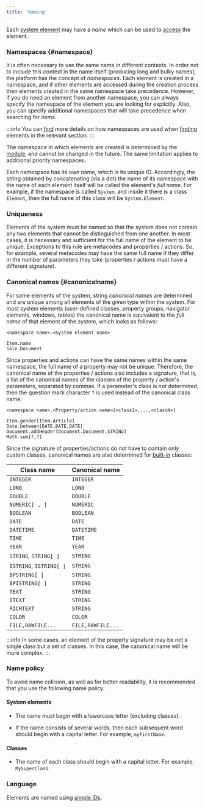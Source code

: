 ```yaml
---
title: 'Naming'
---
```


Each [system element](Element_identification.md) may have a *name* which can be used to [access](Search.md) the element.

### Namespaces {#namespace}

It is often necessary to use the same name in different contexts. In order not to include this context in the name itself (producing long and bulky names), the platform has the concept of *namespaces*. Each element is created in a namespace, and if other elements are accessed during the creation process then elements created in the same namespace take precedence.  However, if you do need an element from another namespace, you can always specify the namespace of the element you are looking for explicitly. Also, you can specify additional namespaces that will take precedence when searching for items.


:::info
You can [find](Search.md) more details on how namespaces are used when [finding](Search.md) elements in the relevant section.
:::

The namespace in which elements are created is determined by the [module](Modules.md), and cannot be changed in the future. The same limitation applies to additional priority namespaces.

Each namespace has its own name, which is its unique ID. Accordingly, the string obtained by concatenating (via a dot) the name of its namespace with the name of each element itself will be called the element's *full name*. For example, if the namespace is called `System`, and inside it there is a class `Element`, then the full name of this class will be `System.Element`.

### Uniqueness

Elements of the system must be named so that the system does not contain any two elements that cannot be distinguished from one another. In most cases, it is necessary and sufficient for the full name of the element to be unique. Exceptions to this rule are metacodes and properties / actions. So, for example, several metacodes may have the same full name if they differ in the number of parameters they take (properties / actions must have a different signature).

### Canonical names {#canonicalname}

For some elements of the system, string *canonical names* are determined and are unique among all elements of the given type within the system. For most system elements (user-defined classes, property groups, navigator elements, windows, tables) the canonical name is equivalent to the *full name* of that element of the system, which looks as follows:

    <namespace name>.<System element name>

    Item.name
    Sale.Document

Since properties and actions can have the same names within the same namespace, the full name of a property may not be unique. Therefore, the canonical name of the properties / actions also includes a signature, that is, a list of the canonical names of the classes of the property / action's parameters, separated by commas. If a parameter's class is not determined, then the question mark character `?` is used instead of the canonical class name:

    <namespace name>.<Property/action name>[<class1>,...,<classN>]

    Item.gender[Item.Article]
    Date.between[DATE,DATE,DATE]
    Document.addHeader[Document.Document,STRING]
    Math.sum[?,?]

Since the signature of properties/actions do not have to contain only custom classes, canonical names are also determined for [built-in](Built-in_classes.md) classes: 

| Class name              | Canonical name    |
| ----------------------- | ----------------- |
| `INTEGER`               | `INTEGER`         |
| `LONG`                  | `LONG`            |
| `DOUBLE`                | `DOUBLE`          |
| `NUMERIC[ , ]`          | `NUMERIC`         |
| `BOOLEAN`               | `BOOLEAN`         |
| `DATE`                  | `DATE`            |
| `DATETIME`              | `DATETIME`        |
| `TIME`                  | `TIME`            |
| `YEAR`                  | `YEAR`            |
| `STRING`, `STRING[ ]`   | `STRING`          |
| `ISTRING`, `ISTRING[ ]` | `STRING`          |
| `BPSTRING[ ]`           | `STRING`          |
| `BPISTRING[ ]`          | `STRING`          |
| `TEXT`                  | `STRING`          |
| `ITEXT`                 | `STRING`          |
| `RICHTEXT`              | `STRING`          |
| `COLOR`                 | `COLOR`           |
| `FILE,RAWFILE...`       | `FILE,RAWFILE...` |


:::info
In some cases, an element of the property signature may be not a single class but a set of classes. In this case, the canonical name will be more complex.
:::

### Name policy

To avoid name collision, as well as for better readability, it is recommended that you use the following name policy:

#### System elements

-   The name must begin with a lowercase letter (excluding classes).

-   If the name consists of several words, then each subsequent word should begin with a capital letter. For example, `myFirstName`.

#### Classes

-   The name of each class should begin with a capital letter. For example, `MySuperClass`.

### Language

Elements are named using [simple IDs](IDs.md#id-broken).
